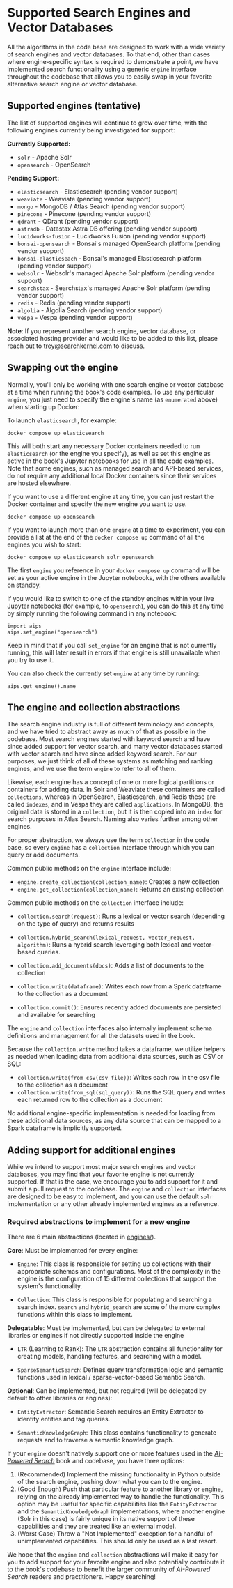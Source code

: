 # Supported Search Engines and Vector Databases

All the algorithms in the code base are designed to work with a wide variety of search engines and vector databases. To that end, other than cases where engine-specific syntax is required to demonstrate a point, we have implemented search functionality using a generic `engine` interface throughout the codebase that allows you to easily swap in your favorite alternative search engine or vector database.

## Supported engines (tentative)

The list of supported engines will continue to grow over time, with the following engines currently being investigated for support:

**Currently Supported:**
* `solr` - Apache Solr
* `opensearch` - OpenSearch

**Pending Support:**
* `elasticsearch` - Elasticsearch (pending vendor support)
* `weaviate` - Weaviate (pending vendor support)
* `mongo` - MongoDB / Atlas Search (pending vendor support)
* `pinecone` - Pinecone (pending vendor support)
* `qdrant` - QDrant (pending vendor support)
* `astradb` - Datastax Astra DB offering (pending vendor support)
* `lucidworks-fusion` - Lucidworks Fusion (pending vendor support)
* `bonsai-opensearch` - Bonsai's managed OpenSearch platform (pending vendor support)
* `bonsai-elasticseach` - Bonsai's managed Elasticsearch platform (pending vendor support)
* `websolr` - Websolr's managed Apache Solr platform (pending vendor support)
* `searchstax` - Searchstax's managed Apache Solr platform (pending vendor support)
* `redis` - Redis (pending vendor support)
* `algolia` - Algolia Search (pending vendor support)
* `vespa` - Vespa (pending vendor support)

**Note**: If you represent another search engine, vector database, or associated hosting provider and would like to be added to this list, please reach out to trey@searchkernel.com to discuss.

## Swapping out the engine

Normally, you'll only be working with one search engine or vector database at a time when running the book's code examples. To use any particular `engine`, you just need to specify the engine's name (as `enumerated` above) when starting up Docker:

To launch `elasticsearch`, for example:
```
docker compose up elasticsearch
```

This will both start any necessary Docker containers needed to run `elasticsearch` (or the engine you specify), as well as set this engine as active in the book's Jupyter notebooks for use in all the code examples. Note that some engines, such as managed search and API-based services, do not require any additional local Docker containers since their services are hosted elsewhere. 

If you want to use a different engine at any time, you can just restart the Docker container and specify the new engine you want to use.
```
docker compose up opensearch
```

If you want to launch more than one `engine` at a time to experiment, you can provide a list at the end of the `docker compose up` command of all the engines you wish to start:
```
docker compose up elasticsearch solr opensearch
```

The first `engine` you reference in your `docker compose up` command will be set as your active engine in the Jupyter notebooks, with the others available on standby.

If you would like to switch to one of the standby engines within your live Jupyter notebooks (for example, to `opensearch`), you can do this at any time by simply running the following command in any notebook:
```
import aips
aips.set_engine("opensearch")
```

Keep in mind that if you call `set_engine` for an engine that is not currently running, this will later result in errors if that engine is still unavailable when you try to use it.

You can also check the currently set `engine` at any time by running:
```
aips.get_engine().name
```


## The engine and collection abstractions

The search engine industry is full of different terminology and concepts, and we have tried to abstract away as much of that as possible in the codebase. Most search engines started with keyword search and have since added support for vector search, and many vector databases started with vector search and have since added keyword search. For our purposes, we just think of all of these systems as matching and ranking engines, and we use the term `engine` to refer to all of them.

Likewise, each engine has a concept of one or more logical partitions or containers for adding data. In Solr and Weaviate these containers are called `collections`, whereas in OpenSearch, Elasticsearch, and Redis these are called `indexes`, and in Vespa they are called `applications`. In MongoDB, the original data is stored in a `collection`, but it is then copied into an `index` for search purposes in Atlas Search. Naming also varies further among other engines.

For proper abstraction, we always use the term `collection` in the code base, so every `engine` has a `collection` interface through which you can query or add documents.

Common public methods on the `engine` interface include:

* `engine.create_collection(collection_name)`: Creates a new collection
* `engine.get_collection(collection_name)`: Returns an existing collection

Common public methods on the `collection` interface include:

* `collection.search(request)`: Runs a lexical or vector search (depending on the type of query) and returns results
* `collection.hybrid_search(lexical_request, vector_request, algorithm)`: Runs a hybrid search leveraging both lexical and vector-based queries.

* `collection.add_documents(docs)`: Adds a list of documents to the collection
* `collection.write(dataframe)`: Writes each row from a Spark dataframe to the collection as a document
* `collection.commit()`: Ensures recently added documents are persisted and available for searching

The `engine` and `collection` interfaces also internally implement schema definitions and management for all the datasets used in the book.

Because the `collection.write` method takes a dataframe, we utilize helpers as needed when loading data from additional data sources, such as CSV or SQL:
* `collection.write(from_csv(csv_file))`: Writes each row in the  csv file to the collection as a document
* `collection.write(from_sql(sql_query))`: Runs the SQL query and writes each returned row to the collection as a document

No additional engine-specific implementation is needed for loading from these additional data sources, as any data source that can be mapped to a Spark dataframe is implicitly supported.  

## Adding support for additional engines

While we intend to support most major search engines and vector databases, you may find that your favorite engine is not currently supported. If that is the case, we encourage you to add support for it and submit a pull request to the codebase. The `engine` and `collection` interfaces are designed to be easy to implement, and you can use the default `solr` implementation or any other already implemented engines as a reference.

### Required abstractions to implement for a new engine
There are 6 main abstractions (located in [engines/](./)).

**Core**: Must be implemented for every engine:
* `Engine`: This class is responsible for setting up collections with their appropriate schemas and configurations. Most of the complexity in the engine is the configuration of 15 different collections that support the system's functionality.

* `Collection`: This class is responsible for populating and searching a search index. `search` and `hybrid_search` are some of the more complex functions within this class to implement.

**Delegatable**: Must be implemented, but can be delegated to external libraries or engines if not directly supported inside the engine
* `LTR` (Learning to Rank): The `LTR` abstraction contains all functionality for creating models, handling features, and searching with a model.

* `SparseSemanticSearch`: Defines query transformation logic and semantic functions used in lexical / sparse-vector-based Semantic Search.


**Optional**: Can be implemented, but not required (will be delegated by default to other libraries or engines):
* `EntityExtractor`: Semantic Search requires an Entity Extractor to identify entities and tag queries.

* `SemanticKnowledgeGraph`: This class contains functionality to generate requests and to traverse a semantic knowledge graph.

If your `engine` doesn't natively support one or more features used in the [_AI-Powered Search_](https://aipowerersearch.com) book and codebase, you have three options:
1. (Recommended) Implement the missing functionality in Python outside of the search engine, pushing down what you can to the engine.
2. (Good Enough) Push that particular feature to another library or engine, relying on the already implemented way to handle the functionality. This option may be useful for specific capabilities like the `EntityExtractor` and the `SemanticKnowledgeGraph` implementations, where another engine (Solr in this case) is fairly unique in its native support of these capabilities and they are treated like an external model.
3. (Worst Case) Throw a "Not Implemented" exception for a handful of unimplemented capabilities. This should only be used as a last resort.

We hope that the `engine` and `collection` abstractions will make it easy for you to add support for your favorite engine and also potentially contribute it to the book's codebase to benefit the larger community of _AI-Powered Search_ readers and practitioners. Happy searching!
